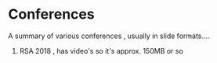 # Conferences

A summary of various conferences , usually in slide formats....

1. RSA 2018 , has video's so it's approx. 150MB or so
